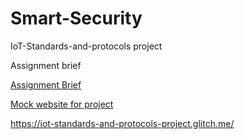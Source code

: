 # Smart-Security
IoT-Standards-and-protocols project


Assignment brief 

<a class ="item" target="_blank"  href="https://tutors-svelte.netlify.app/#/talk/iot-protocols-2022.netlify.app/topic-000-Assessments/talk-1/assignment.pdf"> Assignment Brief </p>



Mock website for project

https://iot-standards-and-protocols-project.glitch.me/




